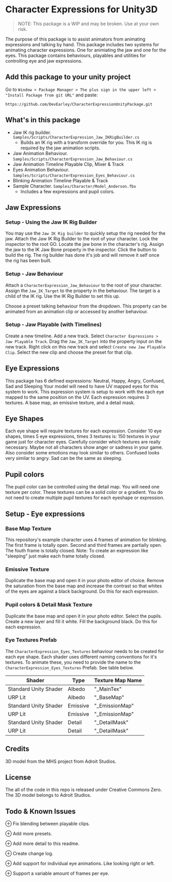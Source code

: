# Character Expressions for Unity3D
> NOTE: This package is a WIP and may be broken. Use at your own risk.

The purpose of this package is to assist animators from animating expressions and talking by hand. This package includes two systems for animating character expressions. One for animiating the jaw and one for the eyes. This package contains behaviours, playables and utilities for controlling eye and jaw expressions.

## Add this package to your unity project
Go to ```Window > Package Manager > The plus sign in the upper left > "Install Package from git URL"``` and paste:
```
https://github.com/DevEarley/CharacterExpressionUnityPackage.git
```

## What's in this package
- Jaw IK rig builder. `Samples/Scripts/CharacterExpression_Jaw_IKRigBuilder.cs`
	- Builds an IK rig with a transform override for you. This IK rig is required by the jaw animation scripts.
- Jaw Animation Behaviour. `Samples/Scripts/CharacterExpression_Jaw_Behaviour.cs`
- Jaw Animation Timeline Playable Clip, Mixer & Track
- Eyes Animation Behaviour. `Samples/Scripts/CharacterExpression_Eyes_Behaviour.cs`
- Blinking Animation Timeline Playable & Track
- Sample Character. `Samples/Character/Model_Anderson.fbx`
	- Includes a few expressions and pupil colors.



## Jaw Expressions
### Setup - Using the Jaw IK Rig Builder
You may use the `Jaw IK Rig builder` to quickly setup the rig needed for the jaw. 
Attach the Jaw IK Rig Builder to the root of your character. Lock the inspector to the root GO. Locate the jaw bone in the character's rig. Assign the jaw to the IK Jaw Bone property in the inspector. Click the button to build the rig. The rig builder has done it's job and will remove it self once the rig has been built. 

### Setup - Jaw Behaviour
Attach a `CharacterExpression_Jaw_Behaviour` to the root of your character. Assign the `Jaw_IK_Target` to the property in the behaviour. The target is a child of the IK rig. Use the IK Rig Builder to set this up.

Choose a preset talking behaviour from the dropdown. This property can be animated from an animation clip or accessed by another behaviour.

### Setup - Jaw Playable (with Timelines)
Create a new timeline. Add a new track. Select `Character Expressions > Jaw Playable Track`. Drag the `Jaw_IK_Target` into the property input on the new track. Right click on this new track and select `Create new Jaw Playable Clip`. Select the new clip and choose the preset for that clip.

## Eye Expressions
This package has 6 defined expressions: Neutral, Happy, Angry, Confused, Sad and Sleeping Your model will need to have UV mapped eyes for this system to work.
This expression system is setup to work with the each eye mapped to the same position on the UV. 
Each expression requires 3 textures. A base map, an emissive texture, and a detail mask. 

## Eye Shapes
Each eye shape will require textures for each expression. Consider 10 eye shapes, times 5 eye expressions, times 3 textures is: 150 textures in your game just for character eyes. Carefully consider which textures are really necessary. Maybe not all characters show anger or sadness in your game. Also consider some emotions may look similar to others. Confused looks very similar to angry. Sad can be the same as sleeping.

## Pupil colors
The pupil color can be controlled using the detail map. You will need one texture per color. These textures can be a solid color or a gradient. You do not need to create multiple pupil textures for each eyeshape or expression. 

## Setup - Eye expressions 
### Base Map Texture
This repository's example character uses 4 frames of animation for blinking. The first frame is totally open. Second and third frames are partially open. The fouth frame is totally closed. Note: To create an expression like "sleeping" just make each frame totally closed. 

### Emissive Texture
Duplicate the base map and open it in your photo editor of choice. Remove the saturation from the base map and increase the contrast so that whites of the eyes are against a black background. Do this for each expression.

### Pupil colors & Detail Mask Texture
Duplicate the base map and open it in your photo editor. Select the pupils. Create a new layer and fill it white. Fill the background black. Do this for each expression.

### Eye Textures Prefab 
The `CharacterExpression_Eyes_Textures` behaviour needs to be created for each eye shape.
Each shader uses different naming conventions for it's textures. To animate these, you need to provide the name to the `CharacterExpression_Eyes_Textures` Prefab. See table below.

|Shader | Type | Texture Map Name|
|--|--|--|
|Standard Unity Shader|Albedo| "_MainTex" |
|URP Lit | Albedo| "_BaseMap"|
|Standard Unity Shader|Emissive| "_EmissionMap" |
|URP Lit|Emissive| "_EmissionMap"|
|Standard Unity Shader|Detail| "_DetailMask" |
|URP Lit|Detail| "_DetailMask"|

## Credits
3D model from the MHS project from Adroit Studios.

## License
The all of the code in this repo is released under Creative Commons Zero. The 3D model belongs to Adroit Studios.

## Todo & Known Issues
⊕ Fix blending between playable clips.

⊕ Add more presets.

⊕ Add more detail to this readme.

⊕ Create change log.

⊕ Add support for individual eye animations. Like looking right or left.

⊕ Support a variable amount of frames per eye. 